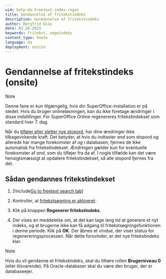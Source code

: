 ```yaml
---
uid: help-da-freetext-index-regen
title: Gendannelse af fritekstindeks
description: Gendannelse af fritekstindeks
author: Bergfrid Dias
date: 03.24.2023
keywords: fritekst, søgeindeks
content_type: howto
language: da
deployment: onsite
---
```


# Gendannelse af fritekstindeks (onsite)

> [!NOTE]
> Denne fane er kun tilgængelig, hvis din SuperOffice-installation er på stedet. Hvis du bruger onlineløsningen, kan du ikke foretage ændringer i disse indstillinger. For SuperOffice Online regenereres fritekstindekset som standard hver 7. dag.

Når du [tilføjer eller sletter nye stopord][1], har dine ændringer ikke tilbagevirkende kraft. Det betyder, at hvis du indtaster *and* som stopord og allerede har mange forekomster af *og* i databasen, fjernes de ikke automatisk fra fritekstindekset. Ændringen gælder kun for eventuelle forekomster af *and*, som du tilføjer fra da af. I nogle tilfælde kan det være hensigtsmæssigt at opdatere fritekstindekset, så alle stopord fjernes fra det.

## Sådan gendannes fritekstindekset

1. [!include[Go to freetext search tab](includes/goto-freetext.md)]

1. Kontroller, at [fritekstsøgning er aktiveret][4].

1. Klik på knappen **Regenerer fritekstindeks**.

1. Der vises en meddelelse om, at det kan tage lang tid at generere et nyt indeks, og at brugerne ikke kan få adgang til fritekstsøgningsfunktionen i denne periode. Klik på **OK**. Der åbnes et vindue, der viser status for regenereringsprocessen. Når dette forsvinder, er det nye fritekstindeks klar.

> [!NOTE]
> Hvis du vil gendanne et fritekstindeks, skal du tilhøre rollen **Brugerniveau 0** (eller tilsvarende). På Oracle-databaser skal du være den bruger, der er databaseejer.

<!-- Referenced links -->
[1]: stopwords.md
[4]: enable.md

<!-- Referenced images -->
